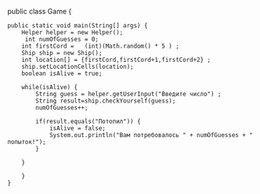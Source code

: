 public class Game {
	
	public static void main(String[] args) {
		Helper helper = new Helper();
		 int numOfGuesses = 0;
		int firstCord =   (int)(Math.random() * 5 ) ;
		Ship ship = new Ship();
		int location[] = {firstCord,firstCord+1,firstCord+2} ;
		ship.setLocationCells(location);
		boolean isAlive = true;
		
		while(isAlive) {
			String guess = helper.getUserInput("Введите число") ;
			String result=ship.checkYourself(guess);
			numOfGuesses++;
			
			if(result.equals("Потопил")) {	
				isAlive = false;
				System.out.println("Вам потребовалось " + numOfGuesses + " попыток!");
			}
			
		}
			
	    }
	}


